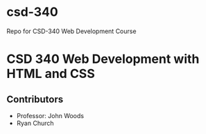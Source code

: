 # csd-340
Repo for CSD-340 Web Development Course

# CSD 340 Web Development with HTML and CSS
## Contributors
* Professor: John Woods
* Ryan Church
